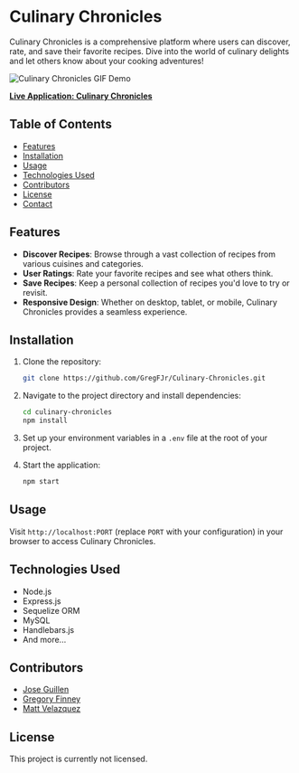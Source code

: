 # Culinary Chronicles

Culinary Chronicles is a comprehensive platform where users can discover, rate, and save their favorite recipes. Dive into the world of culinary delights and let others know about your cooking adventures!

![Culinary Chronicles GIF Demo](./public/images/culinarychronicles.gif)

**[Live Application: Culinary Chronicles](https://culinary-chronicle-38d83bbc86cd.herokuapp.com/login)**

## Table of Contents

- [Features](#features)
- [Installation](#installation)
- [Usage](#usage)
- [Technologies Used](#technologies-used)
- [Contributors](#contributors)
- [License](#license)
- [Contact](#contact)

## Features

- **Discover Recipes**: Browse through a vast collection of recipes from various cuisines and categories.
- **User Ratings**: Rate your favorite recipes and see what others think.
- **Save Recipes**: Keep a personal collection of recipes you'd love to try or revisit.
- **Responsive Design**: Whether on desktop, tablet, or mobile, Culinary Chronicles provides a seamless experience.

## Installation

1. Clone the repository:
   ```bash
   git clone https://github.com/GregFJr/Culinary-Chronicles.git
   ```

2. Navigate to the project directory and install dependencies:
   ```bash
   cd culinary-chronicles
   npm install
   ```

3. Set up your environment variables in a `.env` file at the root of your project.

4. Start the application:
   ```bash
   npm start
   ```

## Usage

Visit `http://localhost:PORT` (replace `PORT` with your configuration) in your browser to access Culinary Chronicles.

## Technologies Used

- Node.js
- Express.js
- Sequelize ORM
- MySQL
- Handlebars.js
- And more...

## Contributors

- [Jose Guillen](https://github.com/Exo-MDR-CD2000)
- [Gregory Finney](https://github.com/GregFJr)
- [Matt Velazquez](https://github.com/mattscodingcorner)

## License

This project is currently not licensed.
